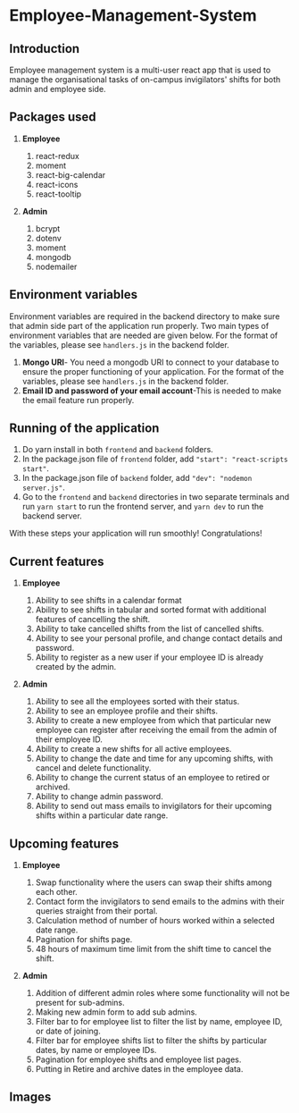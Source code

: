 # Employee-Management-System

## Introduction

Employee management system is a multi-user react app that is used to manage the organisational tasks of on-campus invigilators' shifts for both admin and employee side.

## Packages used

1. **Employee**

   1. react-redux
   2. moment
   3. react-big-calendar
   4. react-icons
   5. react-tooltip

2. **Admin**
   1. bcrypt
   2. dotenv
   3. moment
   4. mongodb
   5. nodemailer

## Environment variables

Environment variables are required in the backend directory to make sure that admin side part of the application run properly. Two main types of environment variables that are needed are given below. For the format of the variables, please see <code>handlers.js</code> in the backend folder.

1. **Mongo URI**- You need a mongodb URI to connect to your database to ensure the proper functioning of your application. For the format of the variables, please see <code>handlers.js</code> in the backend folder.
2. **Email ID and password of your email account**-This is needed to make the email feature run properly.

## Running of the application

1. Do yarn install in both <code>frontend</code> and <code>backend</code> folders.
2. In the package.json file of <code>frontend</code> folder, add <code>"start": "react-scripts start"</code>.
3. In the package.json file of <code>backend</code> folder, add <code>"dev": "nodemon server.js"</code>.
4. Go to the <code>frontend</code> and <code>backend</code> directories in two separate terminals and run <code>yarn start</code> to run the frontend server, and <code>yarn dev</code> to run the backend server.

With these steps your application will run smoothly! Congratulations!

## Current features

1. **Employee**

   1. Ability to see shifts in a calendar format
   2. Ability to see shifts in tabular and sorted format with additional features of cancelling the shift.
   3. Ability to take cancelled shifts from the list of cancelled shifts.
   4. Ability to see your personal profile, and change contact details and password.
   5. Ability to register as a new user if your employee ID is already created by the admin.

2. **Admin**
   1. Ability to see all the employees sorted with their status.
   2. Ability to see an employee profile and their shifts.
   3. Ability to create a new employee from which that particular new employee can register after receiving the email from the admin of their employee ID.
   4. Ability to create a new shifts for all active employees.
   5. Ability to change the date and time for any upcoming shifts, with cancel and delete functionality.
   6. Ability to change the current status of an employee to retired or archived.
   7. Ability to change admin password.
   8. Ability to send out mass emails to invigilators for their upcoming shifts within a particular date range.

## Upcoming features

1. **Employee**

   1. Swap functionality where the users can swap their shifts among each other.
   2. Contact form the invigilators to send emails to the admins with their queries straight from their portal.
   3. Calculation method of number of hours worked within a selected date range.
   4. Pagination for shifts page.
   5. 48 hours of maximum time limit from the shift time to cancel the shift.

2. **Admin**
   1. Addition of different admin roles where some functionality will not be present for sub-admins.
   2. Making new admin form to add sub admins.
   3. Filter bar to for employee list to filter the list by name, employee ID, or date of joining.
   4. Filter bar for employee shifts list to filter the shifts by particular dates, by name or employee IDs.
   5. Pagination for employee shifts and employee list pages.
   6. Putting in Retire and archive dates in the employee data.

## Images
